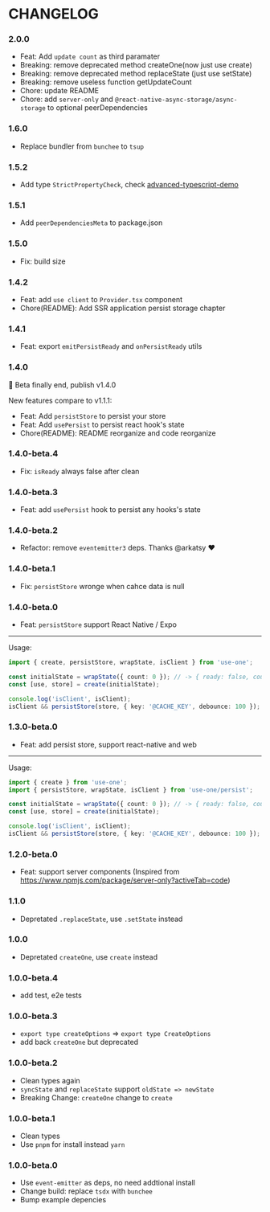 # CHANGELOG

### 2.0.0

- Feat: Add `update count` as third paramater
- Breaking: remove deprecated method createOne(now just use create)
- Breaking: remove deprecated method replaceState (just use setState)
- Breaking: remove useless function getUpdateCount
- Chore: update README
- Chore: add `server-only` and `@react-native-async-storage/async-storage` to optional peerDependencies

### 1.6.0

- Replace bundler from `bunchee` to `tsup`

### 1.5.2

- Add type `StrictPropertyCheck`, check [advanced-typescript-demo](https://github.com/suhaotian/use-one?tab=readme-ov-file#advanced-typescript-demo)

### 1.5.1

- Add `peerDependenciesMeta` to package.json

### 1.5.0

- Fix: build size

### 1.4.2

- Feat: add `use client` to `Provider.tsx` component
- Chore(README): Add SSR application persist storage chapter

### 1.4.1

- Feat: export `emitPersistReady` and `onPersistReady` utils

### 1.4.0

🥳 Beta finally end, publish v1.4.0

New features compare to v1.1.1:

- Feat: Add `persistStore` to persist your store
- Feat: Add `usePersist` to persist react hook's state
- Chore(README): README reorganize and code reorganize

### 1.4.0-beta.4

- Fix: `isReady` always false after clean

### 1.4.0-beta.3

- Feat: add `usePersist` hook to persist any hooks's state

### 1.4.0-beta.2

- Refactor: remove `eventemitter3` deps. Thanks @arkatsy ❤️

### 1.4.0-beta.1

- Fix: `persistStore` wronge when cahce data is null

### 1.4.0-beta.0

- Feat: `persistStore` support React Native / Expo

---

Usage:

```ts
import { create, persistStore, wrapState, isClient } from 'use-one';

const initialState = wrapState({ count: 0 }); // -> { ready: false, count: 0 }
const [use, store] = create(initialState);

console.log('isClient', isClient);
isClient && persistStore(store, { key: '@CACHE_KEY', debounce: 100 });
```

### 1.3.0-beta.0

- Feat: add persist store, support react-native and web

---

Usage:

```ts
import { create } from 'use-one';
import { persistStore, wrapState, isClient } from 'use-one/persist';

const initialState = wrapState({ count: 0 }); // -> { ready: false, count: 0 }
const [use, store] = create(initialState);

console.log('isClient', isClient);
isClient && persistStore(store, { key: '@CACHE_KEY', debounce: 100 });
```

### 1.2.0-beta.0

- Feat: support server components (Inspired from https://www.npmjs.com/package/server-only?activeTab=code)

### 1.1.0

- Depretated `.replaceState`, use `.setState` instead

### 1.0.0

- Depretated `createOne`, use `create` instead

### 1.0.0-beta.4

- add test, e2e tests

### 1.0.0-beta.3

- `export type createOptions` => `export type CreateOptions`
- add back `createOne` but deprecated

### 1.0.0-beta.2

- Clean types again
- `syncState` and `replaceState` support `oldState => newState`
- Breaking Change: `createOne` change to `create`

### 1.0.0-beta.1

- Clean types
- Use `pnpm` for install instead `yarn`

### 1.0.0-beta.0

- Use `event-emitter` as deps, no need addtional install
- Change build: replace `tsdx` with `bunchee`
- Bump example depencies
